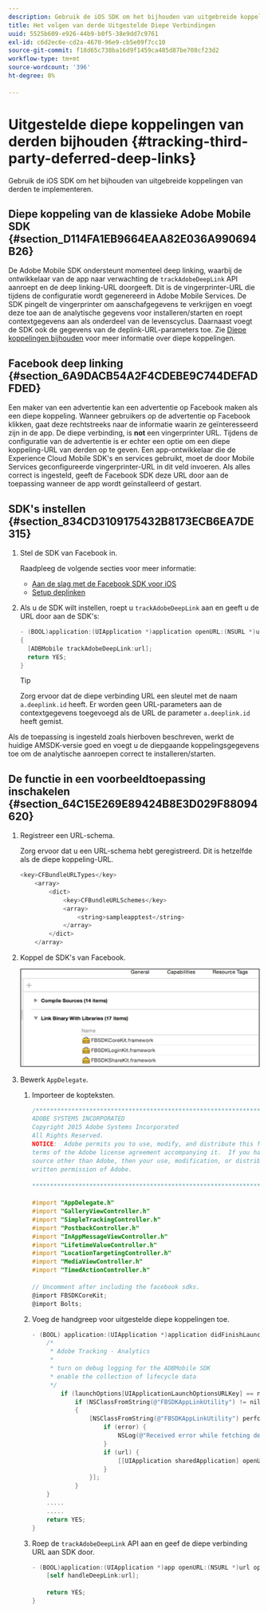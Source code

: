 ```yaml
---
description: Gebruik de iOS SDK om het bijhouden van uitgebreide koppelingen van derden te implementeren.
title: Het volgen van derde Uitgestelde Diepe Verbindingen
uuid: 5525b609-e926-44b9-b0f5-38e9dd7c9761
exl-id: c6d2ec6e-cd2a-4670-96e9-cb5e09f7cc10
source-git-commit: f18d65c738ba16d9f1459ca485d87be708cf23d2
workflow-type: tm+mt
source-wordcount: '396'
ht-degree: 0%

---
```


# Uitgestelde diepe koppelingen van derden bijhouden {#tracking-third-party-deferred-deep-links}

Gebruik de iOS SDK om het bijhouden van uitgebreide koppelingen van derden te implementeren.

## Diepe koppeling van de klassieke Adobe Mobile SDK {#section_D114FA1EB9664EAA82E036A990694B26}

De Adobe Mobile SDK ondersteunt momenteel deep linking, waarbij de ontwikkelaar van de app naar verwachting de `trackAdobeDeepLink` API aanroept en de deep linking-URL doorgeeft. Dit is de vingerprinter-URL die tijdens de configuratie wordt gegenereerd in Adobe Mobile Services. De SDK pingelt de vingerprinter om aanschafgegevens te verkrijgen en voegt deze toe aan de analytische gegevens voor installeren/starten en roept contextgegevens aan als onderdeel van de levenscyclus. Daarnaast voegt de SDK ook de gegevens van de deplink-URL-parameters toe. Zie [Diepe koppelingen bijhouden](/help/ios/acquisition-main/tracking-deep-links/tracking-deep-links.md) voor meer informatie over diepe koppelingen.

## Facebook deep linking {#section_6A9DACB54A2F4CDEBE9C744DEFADFDED}

Een maker van een advertentie kan een advertentie op Facebook maken als een diepe koppeling. Wanneer gebruikers op de advertentie op Facebook klikken, gaat deze rechtstreeks naar de informatie waarin ze geïnteresseerd zijn in de app. De diepe verbinding, is **not** een vingerprinter URL. Tijdens de configuratie van de advertentie is er echter een optie om een diepe koppeling-URL van derden op te geven. Een app-ontwikkelaar die de Experience Cloud Mobile SDK&#39;s en services gebruikt, moet de door Mobile Services geconfigureerde vingerprinter-URL in dit veld invoeren. Als alles correct is ingesteld, geeft de Facebook SDK deze URL door aan de toepassing wanneer de app wordt geïnstalleerd of gestart.

## SDK&#39;s instellen {#section_834CD3109175432B8173ECB6EA7DE315}

1. Stel de SDK van Facebook in.

   Raadpleeg de volgende secties voor meer informatie:

   * [Aan de slag met de Facebook SDK voor iOS](https://developers.facebook.com/docs/ios/getting-started)
   * [Setup deplinken](https://developers.facebook.com/docs/app-ads/deep-linking#os)

1. Als u de SDK wilt instellen, roept u `trackAdobeDeepLink` aan en geeft u de URL door aan de SDK&#39;s:

   ```objective-c
   - (BOOL)application:(UIApplication *)application openURL:(NSURL *)url sourceApplication:(NSString *)sourceApplication annotation:(id)annotation 
   { 
     [ADBMobile trackAdobeDeepLink:url]; 
     return YES; 
   }
   ```

   >[!TIP]
   >
   >Zorg ervoor dat de diepe verbinding URL een sleutel met de naam `a.deeplink.id` heeft. Er worden geen URL-parameters aan de contextgegevens toegevoegd als de URL de parameter `a.deeplink.id` heeft gemist.

Als de toepassing is ingesteld zoals hierboven beschreven, werkt de huidige AMSDK-versie goed en voegt u de diepgaande koppelingsgegevens toe om de analytische aanroepen correct te installeren/starten.

## De functie in een voorbeeldtoepassing inschakelen {#section_64C15E269E89424B8E3D029F88094620}

1. Registreer een URL-schema.

   Zorg ervoor dat u een URL-schema hebt geregistreerd. Dit is hetzelfde als de diepe koppeling-URL.

   ```objective-c
   <key>CFBundleURLTypes</key> 
       <array> 
           <dict> 
               <key>CFBundleURLSchemes</key> 
               <array> 
                   <string>sampleapptest</string> 
               </array> 
           </dict> 
       </array>
   ```

1. Koppel de SDK&#39;s van Facebook.

   ![Facebook-middelen](assets/link-fb-sdk.jpg)

1. Bewerk `AppDelegate`.

   1. Importeer de kopteksten.

      ```objective-c
      /************************************************************************* 
      ADOBE SYSTEMS INCORPORATED 
      Copyright 2015 Adobe Systems Incorporated 
      All Rights Reserved. 
      NOTICE:  Adobe permits you to use, modify, and distribute this file in accordance with the 
      terms of the Adobe license agreement accompanying it.  If you have received this file from a 
      source other than Adobe, then your use, modification, or distribution of it requires the prior 
      written permission of Adobe. 
      
      **************************************************************************/ 
      
      #import "AppDelegate.h" 
      #import "GalleryViewController.h" 
      #import "SimpleTrackingController.h" 
      #import "PostbackController.h" 
      #import "InAppMessageViewController.h" 
      #import "LifetimeValueController.h" 
      #import "LocationTargetingController.h" 
      #import "MediaViewController.h" 
      #import "TimedActionController.h"
      
      // Uncomment after including the facebook sdks. 
      @import FBSDKCoreKit; 
      @import Bolts;
      ```

   1. Voeg de handgreep voor uitgestelde diepe koppelingen toe.

      ```objective-c
      - (BOOL) application:(UIApplication *)application didFinishLaunchingWithOptions:(NSDictionary *)launchOptions { 
          /* 
           * Adobe Tracking - Analytics 
           * 
           * turn on debug logging for the ADBMobile SDK 
           * enable the collection of lifecycle data 
           */ 
              if (launchOptions[UIApplicationLaunchOptionsURLKey] == nil) { 
                  if (NSClassFromString(@"FBSDKAppLinkUtility") != nil) 
                  { 
                      [NSClassFromString(@"FBSDKAppLinkUtility") performSelector:@selector(fetchDeferredAppLink:) withObject:^(NSURL *url, NSError *error) { 
                          if (error) { 
                              NSLog(@"Received error while fetching deferred app link %@", error); 
                          } 
                          if (url) { 
                              [[UIApplication sharedApplication] openURL:url]; 
                          } 
                      }]; 
                  } 
          } 
          ..... 
          ..... 
          return YES; 
      }
      ```

   1. Roep de `trackAdobeDeepLink` API aan en geef de diepe verbinding URL aan SDK door.

      ```objective-c
      - (BOOL)application:(UIApplication *)app openURL:(NSURL *)url options:(NSDictionary<NSString *, id> *)options { 
          [self handleDeepLink:url]; 
      
          return YES; 
      }
      ```
